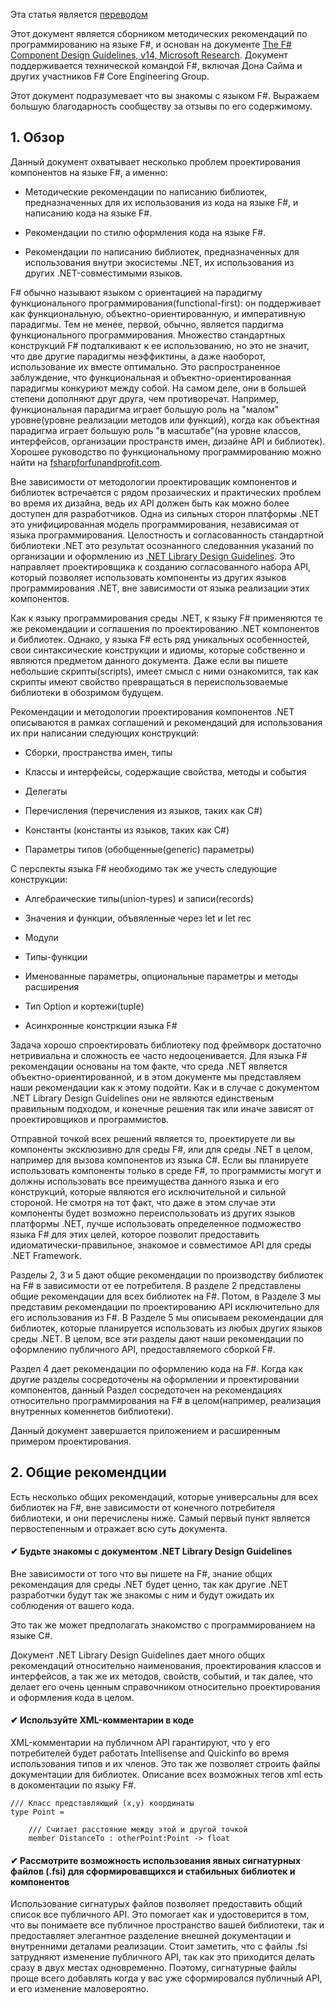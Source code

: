 Эта статья является [переводом](https://github.com/fsharp/fsfoundation/blob/5ecbebc5bbe1e16486551c1117bd2c42fce25cb0/specs/component-design-guidelines/index.md)

Этот документ является сборником методических рекомендаций по программированию на языке F#, и основан на документе [The F# Component Design Guidelines, v14, Microsoft Research](http://fsharp.org/specs/component-design-guidelines/fsharp-design-guidelines-v14.pdf). Документ поддерживается технической командой F#, включая Дона Сайма и других участников F# Core Engineering Group.

Этот документ подразумевает что вы знакомы с языком F#. Выражаем большую благодарность сообществу за отзывы по его содержимому.

## 1. Обзор

Данный документ охватывает несколько проблем проектирования компонентов на языке F#, а именно:

* Методические рекомендации по написанию библиотек, предназначенных для их использования из кода на языке F#, и написанию кода на языке F#.

* Рекомендации по стилю оформления кода на языке F#.

* Рекомендации по написанию библиотек, предназначенных для использования внутри экосистемы .NET, их использования из других .NET-совместимыми языков.

F# обычно называют языком с ориентацией на парадигму функционального программирования(functional-first): он поддерживает как функциональную, объектно-ориентированную, и императивную парадигмы. Тем не менее, первой, обычно, является пардигма функционального программирования. Множество стандартных конструкций F# подталкивают к ее использованию, но это не значит, что две другие парадигмы неэффиктины, а даже наоборот, использование их вместе оптимально. Это распространенное заблуждение, что функциональная и объектно-ориентированная парадигмы конкуриют между собой. На самом деле, они в большей степени дополняют друг друга, чем противоречат. Например, функциональная парадигма играет большую роль на "малом" уровне(уровне реализации методов или функций), когда как объектная парадигма играет большую роль "в масштабе"(на уровне классов, интерфейсов, организации пространств имен, дизайне API и библиотек). Хорошее руководство по функциональному программированию можно найти на [fsharpforfunandprofit.com](http://fsharpforfunandprofit.com).

Вне зависимости от методологии проектироващик компонентов и библиотек встречается с рядом прозаических и практических проблем во время их дизайна, ведь их API должен быть как можно более доступен для разработчиков. Одна из сильных сторон платформы .NET это унифицированная модель программирования, независимая от языка программирования. Целостность и согласованность стандартной библиотеки .NET это результат осознанного следованния указаний по организации и оформлению из [.NET Library Design Guidelines](http://msdn.microsoft.com/en-us/library/vstudio/ms229042(v=vs.100).aspx). Это направляет проектировщика к созданию согласованного набора API, который позволяет использовать компоненты из других языков программирования .NET, вне зависимости от языка реализации этих компонентов.

Как к языку программирования среды .NET, к языку F# применяются те же рекомендации и соглашения по проектированию .NET компонентов и библиотек. Однако, у языка F# есть ряд уникальных особенностей, свои синтаксические конструкции и идиомы, которые собственно и являются предметом данного документа. Даже если вы пишете небольшие скрипты(scripts), имеет смысл с ними ознакомится, так как скрипты имеют свойство превращаться в переиспользоваемые библиотеки в обозримом будущем.

Рекомендации и методологии проектирования компонентов .NET описываются в рамках соглашений и рекомендаций для использования их при написании следующих конструкций:

* Сборки, пространства имен, типы

* Классы и интерфейсы, содержащие свойства, методы и события

* Делегаты

* Перечисления (перечисления из языков, таких как C#)

* Константы (константы из языков, таких как C#)

* Параметры типов (обобщенные(generic) параметры)

С перспекты языка F# необходимо так же учесть следующие конструкции:

* Алгебраические типы(union-types) и записи(records)

* Значения и функции, объвяленные через let и let rec

* Модули

* Типы-функции

* Именованные параметры, опциональные параметры и методы расширения

* Тип Option и кортежи(tuple)

* Асинхронные констркции языка F#

Задача хорошо спроектировать библиотеку под фреймворк достаточно нетривиальна и сложность ее часто недооценивается. Для языка F# рекомендации основаны на том факте, что среда .NET является объектно-ориентированной, и в этом документе мы представляем наши рекомендации как к этому подойти. Как и в случае с документом .NET Library Design Guidelines они не являются единственым правильным подходом, и конечные решения так или иначе зависят от проектировщиков и программистов.

Отправной точкой всех решений является то, проектируете ли вы компоненты эксклюзивно для среды F#, или для среды .NET в целом, например для вызова компонентов из языка C#. Если вы планируете использовать компоненты только в среде F#, то программисты могут и должны использовать все преимущества данного языка и его конструкций, которые являются его исключительной и сильной стороной. Не смотря на тот факт, что даже в этом случае эти компоненты будет возможно переиспользовать из других языков платформы .NET, лучше использовать определенное подможество языка F# для этих целей, которое позволит предоставить идиоматически-правильное, знакомое и совместимое API для среды .NET Framework.

Разделы 2, 3 и 5 дают общие рекомендации по производству библиотек на F# в зависимости от ее потребителя. В разделе 2 представлены общие рекомендации для всех библиотек на F#. Потом, в Разделе 3 мы представим рекомендации по проектированию API исключительно для его использования из F#. В Разделе 5 мы описываем рекомендации для библиотек, которые планируется использовать из любых других языков среды .NET. В целом,  все эти разделы дают наши рекомендации по оформлению публичного API, предоставляемого сборкой F#.

Раздел 4 дает рекомендации по оформлению кода на F#. Когда как другие разделы сосредоточены на оформлении и проектировании компонентов, данный Раздел сосредоточен на рекомендациях относительно программирования на F# в целом(например, реализация внутренных коменнетов библиотеки).

Данный документ завершается приложением и расширенным примером проектирования.

## 2. Общие рекомендции

Есть несколько общих рекомендаций, которые универсальны для всех библиотек на F#, вне зависимости от конечного потребителя библиотеки, и они перечислены ниже. Самый первый пункт является первостепенным и отражает всю суть документа.

#### ✔ Будьте знакомы с документом .NET Library Design Guidelines

Вне зависимости от того что вы пишете на F#, знание общих рекомендация для среды .NET будет ценно, так как другие .NET разработчки будут так же знакомы с ним и будут ожидать их соблюдения от вашего кода.

Это так же может предполагать знакомство с программированием на языке C#.

Документ .NET Library Design Guidelines дает много общих рекомендаций относительно наименования, проектирования классов и интерфейсов, а так же их методов, свойств, событий, и так далее, что делает его очень ценным справочником относительно проектирования и оформления кода в целом.

#### ✔ Используйте XML-комментарии в коде

XML-комментарии на публичном API гарантируют, что у его потребителей будет работать Intellisense and Quickinfo во время использования типов и их членов. Это так же позволяет строить файлы документации для библиотек. Описание всех возможных тегов xml есть в докоментации по языку F#.

    /// Класс представляющий (x,y) координаты 
    type Point = 
    
        /// Считает расстояние между этой и другой точкой
        member DistanceTo : otherPoint:Point -> float

#### ✔ Рассмотрите возможность использования явных сигнатурных файлов (.fsi) для сформировавщихся и стабильных библиотек и компонентов

Использование сигнатурых файлов позволяет предоставить общий список все публичного API. Это помогает как и удостоверится в том, что вы понимаете все публичное пространство вашей библиотеки, так и предоставляет элегантное разделение внешней документации и внутренними деталами реализации. Стоит заметить, что с файлы .fsi затрудняют изменение публичного API, так как это приходится делать сразу в двух местах одновременно. Поэтому, сигнатурные файлы проще всего добавлять когда у вас уже сформировался публичный API, и его изменение маловероятно.

